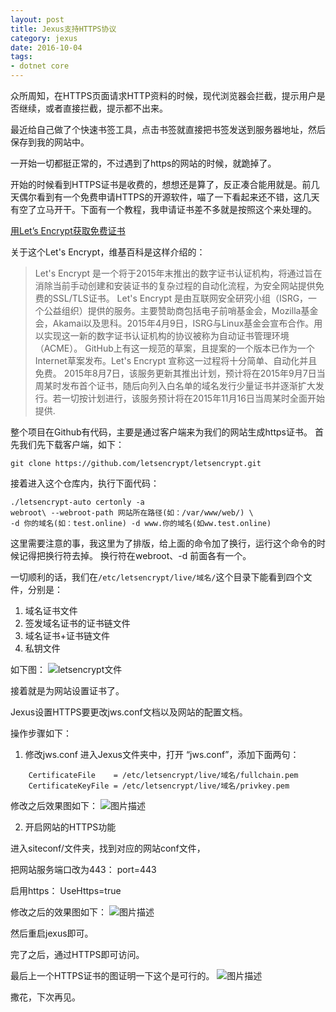 ```yaml
---
layout: post
title: Jexus支持HTTPS协议
category: jexus
date: 2016-10-04
tags:
- dotnet core
---
```


众所周知，在HTTPS页面请求HTTP资料的时候，现代浏览器会拦截，提示用户是否继续，或者直接拦截，提示都不出来。

最近给自己做了个快速书签工具，点击书签就直接把书签发送到服务器地址，然后保存到我的网站中。

一开始一切都挺正常的，不过遇到了https的网站的时候，就跪掉了。

开始的时候看到HTTPS证书是收费的，想想还是算了，反正凑合能用就是。前几天偶尔看到有一个免费申请HTTPS的开源软件，喵了一下看起来还不错，这几天有空了立马开干。下面有一个教程，我申请证书差不多就是按照这个来处理的。

[用Let’s Encrypt获取免费证书](https://www.paulyang.cn/blog/archives/39?spm=5176.blog2666.yqblogcon1.12.Nu0TgL)


关于这个Let's Encrypt，维基百科是这样介绍的：

> Let's Encrypt 是一个将于2015年末推出的数字证书认证机构，将通过旨在消除当前手动创建和安装证书的复杂过程的自动化流程，为安全网站提供免费的SSL/TLS证书。  Let's Encrypt 是由互联网安全研究小组（ISRG，一个公益组织）提供的服务。主要赞助商包括电子前哨基金会，Mozilla基金会，Akamai以及思科。2015年4月9日，ISRG与Linux基金会宣布合作。用以实现这一新的数字证书认证机构的协议被称为自动证书管理环境（ACME）。  GitHub上有这一规范的草案，且提案的一个版本已作为一个Internet草案发布。Let's Encrypt 宣称这一过程将十分简单、自动化并且免费。  2015年8月7日，该服务更新其推出计划，预计将在2015年9月7日当周某时发布首个证书，随后向列入白名单的域名发行少量证书并逐渐扩大发行。若一切按计划进行，该服务预计将在2015年11月16日当周某时全面开始提供.


整个项目在Github有代码，主要是通过客户端来为我们的网站生成https证书。
首先我们先下载客户端，如下：
```shell
git clone https://github.com/letsencrypt/letsencrypt.git

```
接着进入这个仓库内，执行下面代码：
```shell
./letsencrypt-auto certonly -a 
webroot\ --webroot-path 网站所在路径(如：/var/www/web/) \ 
-d 你的域名(如：test.online) -d www.你的域名(如ww.test.online)

```
这里需要注意的事，我这里为了排版，给上面的命令加了换行，运行这个命令的时候记得把换行符去掉。
换行符在webroot、-d 前面各有一个。

一切顺利的话，我们在`/etc/letsencrypt/live/域名/`这个目录下能看到四个文件，分别是：

1. 域名证书文件
2. 签发域名证书的证书链文件
3. 域名证书+证书链文件
4. 私钥文件

如下图：
![letsencrypt文件](http://7xread.com1.z0.glb.clouddn.com/60e4f29a-6da5-40e1-ae32-453a3bbf2455)

接着就是为网站设置证书了。


Jexus设置HTTPS要更改jws.conf文档以及网站的配置文档。

操作步骤如下：

1. 修改jws.conf
进入Jexus文件夹中，打开 “jws.conf”，添加下面两句：

```shell
	CertificateFile    = /etc/letsencrypt/live/域名/fullchain.pem
	CertificateKeyFile = /etc/letsencrypt/live/域名/privkey.pem
```

修改之后效果图如下：
![图片描述](http://7xread.com1.z0.glb.clouddn.com/d306d9c5-6391-421d-86fc-053b97d1b489)


2. 开启网站的HTTPS功能

进入siteconf/文件夹，找到对应的网站conf文件，

把网站服务端口改为443：
port=443

启用https：
UseHttps=true

修改之后的效果图如下：
![图片描述](http://7xread.com1.z0.glb.clouddn.com/0800dc87-2500-42d2-a3c5-a75a2c819330)

然后重启jexus即可。

完了之后，通过HTTPS即可访问。

最后上一个HTTPS证书的图证明一下这个是可行的。
![图片描述](http://7xread.com1.z0.glb.clouddn.com/24842774-311e-4e55-a6b5-b88a89edc754)


撒花，下次再见。
















